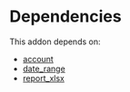 # Dependencies

This addon depends on:

- [account](https://github.com/bringout/oca-ocb-accounting/tree/ddf6c0d80189f2cd640968f14b2d1346fca52a9f/odoo-bringout-oca-ocb-account)
- [date_range](https://github.com/bringout/oca-technical)
- [report_xlsx](https://github.com/bringout/oca-report)
